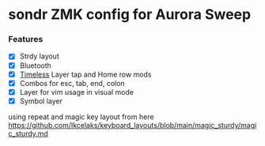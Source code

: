 # sondr ZMK config for Aurora Sweep

### Features

- [x] Strdy layout
- [x] Bluetooth
- [x] [Timeless](https://github.com/urob/zmk-config?tab=readme-ov-file#timeless-homerow-mods) Layer tap and Home row mods
- [x] Combos for esc, tab, end, colon
- [x] Layer for vim usage in visual mode
- [x] Symbol layer

using repeat and magic key layout from here https://github.com/Ikcelaks/keyboard_layouts/blob/main/magic_sturdy/magic_sturdy.md